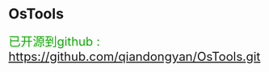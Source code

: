 # OsTools
<font color="read" size=5> 已开源到github : https://github.com/qiandongyan/OsTools.git </font> 
